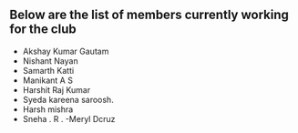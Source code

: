 ## Below are the list of members currently working for the club

- Akshay Kumar Gautam
- Nishant Nayan
- Samarth Katti
- Manikant A S
- Harshit Raj Kumar
- Syeda kareena saroosh.
- Harsh mishra
- Sneha . R .
-Meryl Dcruz
